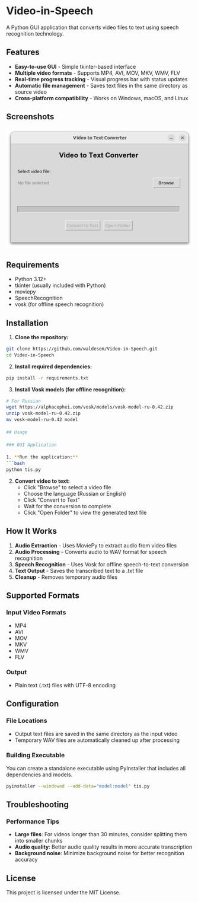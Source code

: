 # Video-in-Speech

A Python GUI application that converts video files to text using speech recognition technology.

## Features

- **Easy-to-use GUI** - Simple tkinter-based interface
- **Multiple video formats** - Supports MP4, AVI, MOV, MKV, WMV, FLV
- **Real-time progress tracking** - Visual progress bar with status updates
- **Automatic file management** - Saves text files in the same directory as source video
- **Cross-platform compatibility** - Works on Windows, macOS, and Linux

## Screenshots

![Application Interface](screenshot.png)

## Requirements

- Python 3.12+
- tkinter (usually included with Python)
- moviepy
- SpeechRecognition
- vosk (for offline speech recognition)

## Installation

1. **Clone the repository:**
```bash
git clone https://github.com/waldesem/Video-in-Speech.git
cd Video-in-Speech
```

2. **Install required dependencies:**
```bash
pip install -r requirements.txt
```

3. **Install Vosk models (for offline recognition):**
```bash
# For Russian
wget https://alphacephei.com/vosk/models/vosk-model-ru-0.42.zip
unzip vosk-model-ru-0.42.zip
mv vosk-model-ru-0.42 model

## Usage

### GUI Application

1. **Run the application:**
```bash
python tis.py
```

2. **Convert video to text:**
   - Click "Browse" to select a video file
   - Choose the language (Russian or English)
   - Click "Convert to Text"
   - Wait for the conversion to complete
   - Click "Open Folder" to view the generated text file

## How It Works

1. **Audio Extraction** - Uses MoviePy to extract audio from video files
2. **Audio Processing** - Converts audio to WAV format for speech recognition
3. **Speech Recognition** - Uses Vosk for offline speech-to-text conversion
4. **Text Output** - Saves the transcribed text to a .txt file
5. **Cleanup** - Removes temporary audio files

## Supported Formats

### Input Video Formats
- MP4
- AVI
- MOV
- MKV
- WMV
- FLV

### Output
- Plain text (.txt) files with UTF-8 encoding

## Configuration

### File Locations
- Output text files are saved in the same directory as the input video
- Temporary WAV files are automatically cleaned up after processing

### Building Executable
You can create a standalone executable using PyInstaller that includes all dependencies and models.
```bash
pyinstaller --windowed --add-data="model:model" tis.py
```

## Troubleshooting

### Performance Tips

- **Large files**: For videos longer than 30 minutes, consider splitting them into smaller chunks
- **Audio quality**: Better audio quality results in more accurate transcription
- **Background noise**: Minimize background noise for better recognition accuracy

## License

This project is licensed under the MIT License.
